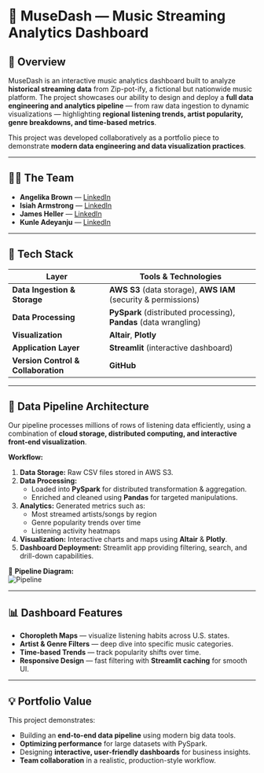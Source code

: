 # 🎵 MuseDash — Music Streaming Analytics Dashboard  

## 📌 Overview  
MuseDash is an interactive music analytics dashboard built to analyze **historical streaming data** from Zip-pot-ify, a fictional but nationwide music platform. The project showcases our ability to design and deploy a **full data engineering and analytics pipeline** — from raw data ingestion to dynamic visualizations — highlighting **regional listening trends, artist popularity, genre breakdowns, and time-based metrics**.  

This project was developed collaboratively as a portfolio piece to demonstrate **modern data engineering and data visualization practices**.  

---

## 👩‍💻 The Team  
- **Angelika Brown** — [LinkedIn](https://www.linkedin.com/in/angelikabrown/)  
- **Isiah Armstrong**  — [LinkedIn](https://www.linkedin.com/in/isiaharmstrong00/) 
- **James Heller**  — [LinkedIn](https://www.linkedin.com/in/james-heller-xiii/) 
- **Kunle Adeyanju**  — [LinkedIn](https://www.linkedin.com/in/kunleadeyanju/) 

---

## 🚀 Tech Stack  

| Layer | Tools & Technologies |
|-------|----------------------|
| **Data Ingestion & Storage** | **AWS S3** (data storage), **AWS IAM** (security & permissions) |
| **Data Processing** | **PySpark** (distributed processing), **Pandas** (data wrangling) |
| **Visualization** | **Altair**, **Plotly** |
| **Application Layer** | **Streamlit** (interactive dashboard) |
| **Version Control & Collaboration** | **GitHub** |

---

## 🔄 Data Pipeline Architecture  

Our pipeline processes millions of rows of listening data efficiently, using a combination of **cloud storage, distributed computing, and interactive front-end visualization**.  

**Workflow:**  
1. **Data Storage:** Raw CSV files stored in AWS S3.  
2. **Data Processing:**  
   - Loaded into **PySpark** for distributed transformation & aggregation.  
   - Enriched and cleaned using **Pandas** for targeted manipulations.  
3. **Analytics:** Generated metrics such as:  
   - Most streamed artists/songs by region  
   - Genre popularity trends over time  
   - Listening activity heatmaps  
4. **Visualization:** Interactive charts and maps using **Altair** & **Plotly**.  
5. **Dashboard Deployment:** Streamlit app providing filtering, search, and drill-down capabilities.  

📌 **Pipeline Diagram:**  
![Pipeline]('MuseDash_Pipeline.png')  

---

## 📊 Dashboard Features  
- **Choropleth Maps** — visualize listening habits across U.S. states.  
- **Artist & Genre Filters** — deep dive into specific music categories.  
- **Time-based Trends** — track popularity shifts over time.  
- **Responsive Design** — fast filtering with **Streamlit caching** for smooth UI.  

---

## 💡 Portfolio Value  
This project demonstrates:  
- Building an **end-to-end data pipeline** using modern big data tools.  
- **Optimizing performance** for large datasets with PySpark.  
- Designing **interactive, user-friendly dashboards** for business insights.  
- **Team collaboration** in a realistic, production-style workflow.  
